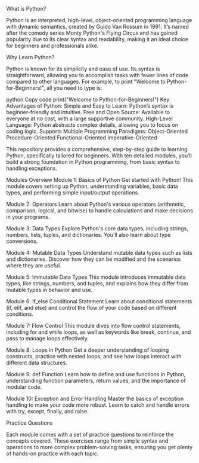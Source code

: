 What is Python?

Python is an interpreted, high-level, object-oriented programming language with dynamic semantics, created by Guido Van Rossum in 1991. It’s named after the comedy series Monty Python's Flying Circus and has gained popularity due to its clear syntax and readability, making it an ideal choice for beginners and professionals alike.

Why Learn Python?

Python is known for its simplicity and ease of use. Its syntax is straightforward, allowing you to accomplish tasks with fewer lines of code compared to other languages. For example, to print "Welcome to Python-for-Beginners!", all you need to type is:

python
Copy code
print("Welcome to Python-for-Beginners!")
Key Advantages of Python:
Simple and Easy to Learn: Python’s syntax is beginner-friendly and intuitive.
Free and Open Source: Available to everyone at no cost, with a large supportive community.
High-Level Language: Python abstracts complex details, allowing you to focus on coding logic.
Supports Multiple Programming Paradigms:
Object-Oriented
Procedure-Oriented
Functional-Oriented
Imperative-Oriented


This repository provides a comprehensive, step-by-step guide to learning Python, specifically tailored for beginners. With ten detailed modules, you’ll build a strong foundation in Python programming, from basic syntax to handling exceptions.

Modules Overview
Module 1: Basics of Python
Get started with Python! This module covers setting up Python, understanding variables, basic data types, and performing simple input/output operations.

Module 2: Operators
Learn about Python's various operators (arithmetic, comparison, logical, and bitwise) to handle calculations and make decisions in your programs.

Module 3: Data Types
Explore Python's core data types, including strings, numbers, lists, tuples, and dictionaries. You'll also learn about type conversions.

Module 4: Mutable Data Types
Understand mutable data types such as lists and dictionaries. Discover how they can be modified and the scenarios where they are useful.

Module 5: Immutable Data Types
This module introduces immutable data types, like strings, numbers, and tuples, and explains how they differ from mutable types in behavior and use.

Module 6: if_else Conditional Statement
Learn about conditional statements (if, elif, and else) and control the flow of your code based on different conditions.

Module 7: Flow Control
This module dives into flow control statements, including for and while loops, as well as keywords like break, continue, and pass to manage loops effectively.

Module 8: Loops in Python
Get a deeper understanding of looping constructs, practice with nested loops, and see how loops interact with different data structures.

Module 9: def Function
Learn how to define and use functions in Python, understanding function parameters, return values, and the importance of modular code.

Module 10: Exception and Error Handling
Master the basics of exception handling to make your code more robust. Learn to catch and handle errors with try, except, finally, and raise.

Practice Questions

Each module comes with a set of practice questions to reinforce the concepts covered. These exercises range from simple syntax and operations to more complex problem-solving tasks, ensuring you get plenty of hands-on practice with each topic.
